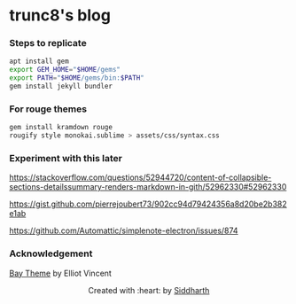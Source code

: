 # trunc8's blog

### Steps to replicate
```sh
apt install gem
export GEM_HOME="$HOME/gems"
export PATH="$HOME/gems/bin:$PATH"
gem install jekyll bundler
```

### For rouge themes
```sh
gem install kramdown rouge
rougify style monokai.sublime > assets/css/syntax.css
```

### Experiment with this later
https://stackoverflow.com/questions/52944720/content-of-collapsible-sections-detailssummary-renders-markdown-in-gith/52962330#52962330

https://gist.github.com/pierrejoubert73/902cc94d79424356a8d20be2b382e1ab

https://github.com/Automattic/simplenote-electron/issues/874

### Acknowledgement
[Bay Theme](https://github.com/eliottvincent/bay) by Elliot Vincent


<p align='center'>Created with :heart: by <a href="https://www.linkedin.com/in/sahasiddharth611/">Siddharth</a></p>
